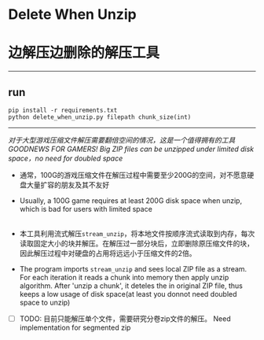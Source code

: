 # Delete When Unzip
# 边解压边删除的解压工具
---
## run
```
pip install -r requirements.txt
python delete_when_unzip.py filepath chunk_size(int)
```
---
_对于大型游戏压缩文件解压需要翻倍空间的情况，这是一个值得拥有的工具_  
_GOODNEWS FOR GAMERS! Big ZIP files can be unzipped under limited disk space，no need for doubled space_ 

* 通常，100G的游戏压缩文件在解压过程中需要至少200G的空间，对不愿意硬盘大量扩容的朋友及其不友好
* Usually, a 100G game requires at least 200G disk space when unzip, which is bad for users with limited space
<br></br>
  
* 本工具利用流式解压`stream_unzip`，将本地文件按顺序流式读取到内存，每次读取固定大小的块并解压。在解压过一部分块后，立即删除原压缩文件的块，因此解压过程中对硬盘的占用将远远小于压缩文件的2倍。

* The program imports `stream_unzip` and sees local ZIP file as a stream. For each iteration it reads a chunk into memory then apply unzip algorithm. After 'unzip a chunk', it deteles the in original ZIP file, thus keeps a low usage of disk space(at least you donnot need doubled space to unzip)

-[ ] TODO: 目前只能解压单个文件，需要研究分卷zip文件的解压。 Need implementation for segmented zip